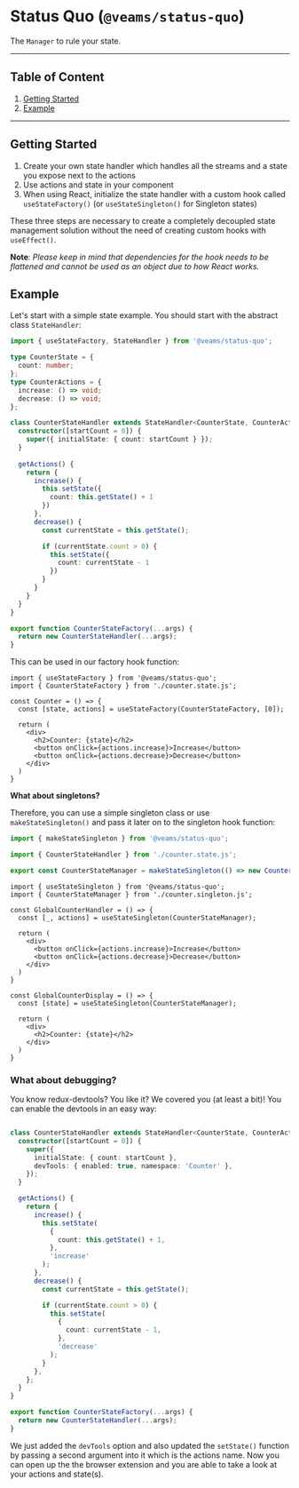 # Status Quo (`@veams/status-quo`)

The `Manager` to rule your state.

---

## Table of Content

1. [Getting Started](#getting-started)
2. [Example](#example)

---

## Getting Started

1. Create your own state handler which handles all the streams and a state you expose next to the actions
1. Use actions and state in your component
1. When using React, initialize the state handler with a custom hook called `useStateFactory()` (or `useStateSingleton()` for Singleton states)


These three steps are necessary to create a completely decoupled state management solution without the need of creating custom hooks with `useEffect()`.

__Note__: 
_Please keep in mind that dependencies for the hook needs to be flattened and cannot be used as an object due to how React works._

## Example

Let's start with a simple state example. 
You should start with the abstract class `StateHandler`:

```ts
import { useStateFactory, StateHandler } from '@veams/status-quo';

type CounterState = {
  count: number;
};
type CounterActions = {
  increase: () => void;
  decrease: () => void;
};

class CounterStateHandler extends StateHandler<CounterState, CounterActions> {
  constructor([startCount = 0]) {
    super({ initialState: { count: startCount } });
  }
  
  getActions() {
    return {
      increase() {
        this.setState({
          count: this.getState() + 1
        })
      },
      decrease() {
        const currentState = this.getState();

        if (currentState.count > 0) {
          this.setState({
            count: currentState - 1
          })
        }
      }
    }
  }
}

export function CounterStateFactory(...args) {
  return new CounterStateHandler(...args);
}
```

This can be used in our factory hook function:

```tsx
import { useStateFactory } from '@veams/status-quo';
import { CounterStateFactory } from './counter.state.js';

const Counter = () => {
  const [state, actions] = useStateFactory(CounterStateFactory, [0]);
  
  return (
    <div>
      <h2>Counter: {state}</h2>
      <button onClick={actions.increase}>Increase</button>
      <button onClick={actions.decrease}>Decrease</button>
    </div>
  )
}
```

**What about singletons?**

Therefore, you can use a simple singleton class or use `makeStateSingleton()` and pass it later on to the singleton hook function:

```ts
import { makeStateSingleton } from '@veams/status-quo';

import { CounterStateHandler } from './counter.state.js';

export const CounterStateManager = makeStateSingleton(() => new CounterStateHandler([0]))
```

```tsx
import { useStateSingleton } from '@veams/status-quo';
import { CounterStateManager } from './counter.singleton.js';

const GlobalCounterHandler = () => {
  const [_, actions] = useStateSingleton(CounterStateManager);
  
  return (
    <div>
      <button onClick={actions.increase}>Increase</button>
      <button onClick={actions.decrease}>Decrease</button>
    </div>
  )
}

const GlobalCounterDisplay = () => {
  const [state] = useStateSingleton(CounterStateManager);
  
  return (
    <div>
      <h2>Counter: {state}</h2>
    </div>
  )
}
```

### What about debugging? 

You know redux-devtools? You like it? We covered you (at least a bit)!
You can enable the devtools in an easy way: 

```ts

class CounterStateHandler extends StateHandler<CounterState, CounterActions> {
  constructor([startCount = 0]) {
    super({
      initialState: { count: startCount },
      devTools: { enabled: true, namespace: 'Counter' },
    });
  }

  getActions() {
    return {
      increase() {
        this.setState(
          {
            count: this.getState() + 1,
          },
          'increase'
        );
      },
      decrease() {
        const currentState = this.getState();

        if (currentState.count > 0) {
          this.setState(
            {
              count: currentState - 1,
            },
            'decrease'
          );
        }
      },
    };
  }
}

export function CounterStateFactory(...args) {
  return new CounterStateHandler(...args);
}
```

We just added the `devTools` option and also updated the `setState()` function by passing a second argument into it which is the actions name.
Now you can open up the the browser extension and you are able to take a look at your actions and state(s).
